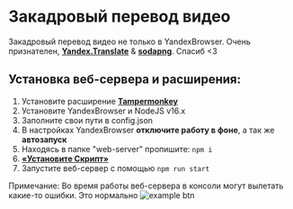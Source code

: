 # Закадровый перевод видео

Закадровый перевод видео не только в YandexBrowser.
Очень признателен, **[Yandex.Translate](https://translate.yandex.ru/)** & **[sodapng](https://github.com/sodapng)**. Спасиб <3

## Установка веб-сервера и расширения:

1. Установите расширение **[Tampermonkey](https://violentmonkey.github.io/get-it/)**
2. Установите YandexBrowser и NodeJS v16.x
3. Заполните свои пути в config.json
4. В настройках YandexBrowser **отключите работу в фоне**, а так же **автозапуск**
5. Находясь в папке "web-server" пропишите: ```npm i```
6. **[«Установите Скрипт»](https://raw.githubusercontent.com/ilyhalight/voice-over-translation/master/vot.user.js)**
7. Запустите веб-сервер с помощью ```npm run start```

Примечание: Во время работы веб-сервера в консоли могут вылетать какие-то ошибки. Это нормально
![example btn](https://github.com/ilyhalight/voice-over-translation/blob/master/example.png "btn")
